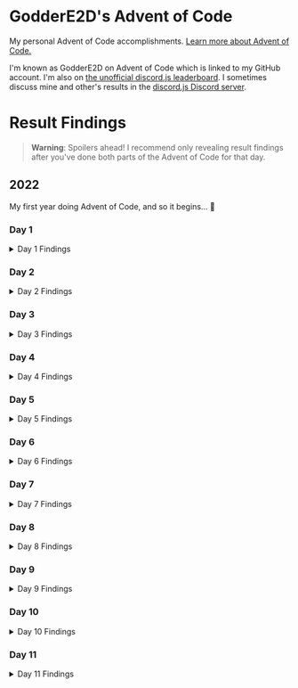 # GodderE2D's Advent of Code

My personal Advent of Code accomplishments. [Learn more about Advent of Code.](https://adventofcode.com/about)

I'm known as GodderE2D on Advent of Code which is linked to my GitHub account. I'm also on [the unofficial discord.js leaderboard](https://adventofcode.com/2022/leaderboard/private/view/419899). I sometimes discuss mine and other's results in the [discord.js Discord server](https://discord.gg/djs).

# Result Findings

> **Warning**: Spoilers ahead! I recommend only revealing result findings after you've done both parts of the Advent of Code for that day.

## 2022

My first year doing Advent of Code, and so it begins... 👀

### Day 1

<details>
<summary>Day 1 Findings</summary>

[[`🔗` Part 1 Code]](https://github.com/GodderE2D/advent-of-code/blob/main/results/2022/day-1/part-1.ts) (TypeScript)  
[[`🔗` Part 2 Code]](https://github.com/GodderE2D/advent-of-code/blob/main/results/2022/day-1/part-2.ts) (TypeScript)

A way to start off Day 1! Calorie counting. Overall, if you know how logic works in programming regardless of which programming language you're using, it should be pretty easy to solve. If you're unsure, remember that Google is your friend! I personally think that Googling problems isn't cheating as long as you're not searching for the Advent of Code solution itself.

You start off by getting a lonnngggg input string of numbers seperated by newlines. A new elf is a double newline, and you have to parse it, get the sum seperated by double newlines, and sort it. In most programming languages, this is fairly simple. I used TypeScript personally. If you're stuck on the sum part because you don't have access to `sum()` in Python and you're using a big-boy language (JavaScript, jk), then you can use `.reduce()`.

</details>

### Day 2

<details>
<summary>Day 2 Findings</summary>

[[`🔗` Part 1 Code]](https://github.com/GodderE2D/advent-of-code/blob/main/results/2022/day-2/part-1.ts) (TypeScript)  
[[`🔗` Part 2 Code]](https://github.com/GodderE2D/advent-of-code/blob/main/results/2022/day-2/part-2.ts) (TypeScript)

It's scissors, papers, and rocks, by the way. Either way, you can either do a smart way or the way I did it: a lot of if-else statements (the yanderedev method). Well, at least it works and you're not going to be looking for performance in TypeScript anyways.

You start off by getting some ABC's and XYZ's. Split them by newlines, then split them by spaces. Do a biiigggg loop and add to a total score. I honestly don't know the "smart" way, but if you're not the brightest like me then use if statements for every possible combination. It should be pretty same for Part 2, but instead you assign the round answers manually depending if you win or not.

</details>

### Day 3

<details>
<summary>Day 3 Findings</summary>

[[`🔗` Part 1 Code]](https://github.com/GodderE2D/advent-of-code/blob/main/results/2022/day-3/part-1.ts) (TypeScript)  
[[`🔗` Part 2 Code]](https://github.com/GodderE2D/advent-of-code/blob/main/results/2022/day-3/part-2.ts) (TypeScript)

Lots and lots and lots of rucksacks. In Day 3, you have to find compartments in rucksacks, and rucksacks in a group of 3. Find the duplicate values, find their priority according alphabetically (although usually uppercase letters are higher priority than lowercase letters, this is not the case in Advent of Code). Finally, get their sum like every other day we had so far. This one by far took me the longest time to figure out, but it's getting harder each day so I'm not surprised.

For both parts, let's start splitting rucksacks by newlines. Oh, and by the way I'm still using TypeScript. My comfort zone, and type-safe. For Part 1, there's two compartments inside of each rucksack. The first compartment is the first half, the second is the second half. Then, you have to compare the first compartment with the second one: find a letter that's in both compartments. I used a JavaScript [`Set`](https://developer.mozilla.org/en-US/docs/Web/JavaScript/Reference/Global_Objects/Set) to give me unique values in each compartment so I don't have to worry about this later on. Then, you can compare each letter (if you don't know how to get each letter in an array, hint `.split("")`) using `Array.filter()` and if the letter is included in the second compartment. Find the letter's index (using `.split("").indexOf()`) with the lower & uppercase alphabet in its priority order and sum them up!

The Part 2, first you have to group rucksacks in threes by their order. For me, I looped over each rucksack and checked if it's a multiple of 3 (you can use `index % 3 === 0` in JS). If it is, then we'll grab the last 3 rucksacks (including the current one) and push them into another array. Now, we have our groups. Do basically the same thing as Part 1, but now instead of checking two compartments we check with three rucksacks.

</details>

### Day 4

<details>
<summary>Day 4 Findings</summary>

[[`🔗` Part 1 Code]](https://github.com/GodderE2D/advent-of-code/blob/main/results/2022/day-4/part-1.ts) (TypeScript)  
[[`🔗` Part 2 Code]](https://github.com/GodderE2D/advent-of-code/blob/main/results/2022/day-4/part-2.ts) (TypeScript)

This one was easier than expected! Could've been good for a Sunday, but I haven't slept yet while writing this so it doesn't count as Sunday for me. In day 4, for part 1, you have to find out if all the duplicate values overlap in two ranges, and in part 2 you have to check if they overlap at all.

Yes, I done today's Advent of Code in TypeScript again. Maybe another day, well, that's what they all say. For part 1, you have to first split the input to pairs, then make a loop to split those to a single range (e.g. `1-4,5-8` to `1-4` and `5-8`). Now, you have to parse the ranges to get all the numbers of that range into an array. There's a lodash method for this, but I'm still striving for dependency-less code so I just copy and pasted a range() function from Stack Overflow (in my defense I did understand how the code works so it's fine). Check if all first values overlap with the second values, and if they do add 1 to a sum. If you're stuck, remember yesterday (day 3)? You have to use a similar `.filter()` function to compare the two, except this time you have to compare them one way and the other way too.

Part 2 was pretty simple this time, basically don't check if everything overlaps, just check if anything overlaps at all. For me, that just means deleting `=== sectionN.length`. All in around 10-15 minutes of work!

</details>

### Day 5

<details>
<summary>Day 5 Findings</summary>

[[`🔗` Part 1 Code]](https://github.com/GodderE2D/advent-of-code/blob/main/results/2022/day-5/part-1.ts) (TypeScript)  
[[`🔗` Part 2 Code]](https://github.com/GodderE2D/advent-of-code/blob/main/results/2022/day-5/part-2.ts) (TypeScript)

Wow, what a day. This took me around 2 hours to complete. I really question my programming skills sometimes. In day 5, you have to ship cargo! Rust reference?! Parse an annoying string, and move cargo from one stack to another stack. Again, I did it in TypeScript.

You have to first parse a long string first with two sections: the actual stacks information and instructions. This took me way longer than it should, and regex makes stuff 10x more simple. For part 1, you have to loop over each instruction and remove the last n elements (JS hint: `.splice()`/`.slice()`) from your old stack. Then, reverse the array and add the moving crates (JS hint: `.push()` and spread operator, or, `[...old, ...new]`, make sure `new` is reversed!) to your new stack. Part 2 so far was the most relatively simplest to their preceding part. You basically don't reverse the moving crates when adding it to the new stack. In JS, that's as simple as removing wherever your `.reverse()` is.

</details>

### Day 6

<details>
<summary>Day 6 Findings</summary>

[[`🔗` Part 1 Code]](https://github.com/GodderE2D/advent-of-code/blob/main/results/2022/day-6/part-1.ts) (TypeScript)  
[[`🔗` Part 2 Code]](https://github.com/GodderE2D/advent-of-code/blob/main/results/2022/day-6/part-2.ts) (TypeScript)

And we got in a loop of easy-hard-easy again. I highly recommend looking at the examples in the directions, as that helped me a ton. I'm not really a good reader. In the magical technology age of day 6, you have to find markers and find how many letters it is after your marker. I don't know, pre-defined marker and the solution is also called your marker. Today only took me around 15 minutes, and it's the sixth day I'm using TypeScript!

Let's start off by turning our input string to an array of each letter. Set a variable of how many characters are processed, and it's time to loop through each letter! I used a [for...of loop](https://developer.mozilla.org/en-US/docs/Web/JavaScript/Reference/Statements/for...of) and looped through [`Array.entries()`](https://developer.mozilla.org/en-US/docs/Web/JavaScript/Reference/Global_Objects/Array/entries) to get both the letter's index and the letter. Increment the characters processed each time, and check if the index is less than the pre-defined marker (part 1: 4; part 2: 14), and if it is we can go to the next iteration of the loop ([`continue`](https://developer.mozilla.org/en-US/docs/Web/JavaScript/Reference/Statements/continue)). In my method, I used an array and pushed the last n letters one-by-one using a loop and [`Array.push()`](https://developer.mozilla.org/en-US/docs/Web/JavaScript/Reference/Global_Objects/Array/push). This probably isn't the most efficient way, but it will do. Create a new [`Set`](https://developer.mozilla.org/en-US/docs/Web/JavaScript/Reference/Global_Objects/Set), and check if the Set's size is equals to your pre-defined marker. If it is, you can break out of the loop and log your characters processed **minus 1** (since we incremented the characters processed at the start of each loop).

</details>

### Day 7

<details>
<summary>Day 7 Findings</summary>

[[`🔗` Part 1 Code]](https://github.com/GodderE2D/advent-of-code/blob/main/results/2022/day-7/part-1.ts) (TypeScript)  
[[`🔗` Part 2 Code]](https://github.com/GodderE2D/advent-of-code/blob/main/results/2022/day-7/part-2.ts) (TypeScript)

> **Note**: Today's code was heavily inspired from [JBPM135's code](https://github.com/JPBM135/advent-of-coding-2022/blob/main/day-07/index.ts). Code has [been legally used](https://docs.github.com/en/site-policy/github-terms/github-terms-of-service#5-license-grant-to-other-users).

Well, today was not the most fun. I spent a lot of time thinking about this, and at the end of the day (literally) I ended up taking heavy inspiration from another internet earthling. Thanks, JBPM, if you somehow discover this. I found their solution the most effective for me as it was in TypeScript, easy to understand, and is basically my original logic but bug-free. I cleaned up some things here and there, but mostly it was the same.

Ok, here we go. Create a JavaScript [Map](https://developer.mozilla.org/en-US/docs/Web/JavaScript/Reference/Global_Objects/Map) or whatever equivalent your language offers, then create a current directory path array. Got it? Now split the input to each line, and first check if it's a `$ cd` command. If it is, remove the end item of the path array if it's a `..` argument, otherwise add the directory name argument to the end of your path array. If it's **the output** of the `$ ls` command (not the `$ ls` command itself!) then do a number-incrementing loop and create a file path string that looks something like this: `/${currentDir.slice(0, count).join("/")}` in a string concatenation. Get the file size, and this is important, **if you get the file path variable from your map and it's undefined, don't add anything**, just [`continue`](https://developer.mozilla.org/en-US/docs/Web/JavaScript/Reference/Statements/continue) and move on. If there is a size, set the file size from the current line to your map, with the file path being the key. You still with me? For part 1, you have to make a total sum variable, and in JS, an array of the map entries (`[...map.entries()]`). Loop over it, add the size to the total unless the size is over 100,000. For part 2, keep the map entries array (see part 1) and the size needed is `30_000_000-(70_000_000-usedSize)` where used size is the size of your root folder (`map.get("/")`). Filter the map entries array by if the size is larger than or equals to the size needed (the formula earlier). Sort from smallest to largest, get the first value, and you're done. Phew!

</details>

### Day 8

<details>
<summary>Day 8 Findings</summary>

[[`🔗` Part 1 Code]](https://github.com/GodderE2D/advent-of-code/blob/main/results/2022/day-8/part-1.ts) (TypeScript)  
[[`🔗` Part 2 Code]](https://github.com/GodderE2D/advent-of-code/blob/main/results/2022/day-8/part-2.ts) (TypeScript)

> **Note**: Today's code was inspired from [tymscar's code](https://github.com/tymscar/Advent-Of-Code/blob/master/2022/typescript/day08/part1.ts). Code have [been legally used](https://docs.github.com/en/site-policy/github-terms/github-terms-of-service#5-license-grant-to-other-users).

I thought today was going to be a bit easy, but I guess not. I ended up having to find inspiration (mostly the logic behind it) from a smarter person. Thanks, random Reddit earthling tymscar! In day 8, you have to find the perfect place to build a tree house (or is it treehouse?) one way or another. The first part is by visibility from the outside (kind of to make it secret), and the second part is by visibility from the inside (kind of to make the best view for you).

And let's explain my below-average code again. First off, we're actually going to use some functions today. But before that for part 1, we're going to parse trees into an array (y or rows) of array (x or columns) and convert each string to numbers. Something like this:

```ts
// Input:
1221
3443
5665
7887
// Parsed output:
[
  [1, 2, 2, 1],
  [3, 4, 4, 3],
  [5, 6, 6, 5],
  [7, 8, 8, 7],
]
```

Now, create a function to check if a tree is visible, which is going to take in `x: number, y: number` with the numbers being the respective coordinate (pro-tip: it's best to use 0-index values!). We can do this by getting the left, right, up, and down values.

`1` **`2`** `2` `1`  
**`3`** _**`4`**_ **`4`** **`3`**  
`5` **`6`** `6` `5`  
`7` **`8`** `8` `7`

If we're using the _**`4`**_ at 1-index `(1, 1)` coordinates, the other bolded values should be selected in their respective direction (left, right, top, bottom). You can use JavaScript [`.slice()`](https://developer.mozilla.org/en-US/docs/Web/JavaScript/Reference/Global_Objects/Array/slice) to help you. Be careful about mixing 0-index and 1-index coordinates! After you got all of your values, get the tallest tree in each direction by using [`Math.max()`](https://developer.mozilla.org/en-US/docs/Web/JavaScript/Reference/Global_Objects/Math/max) in JS. Then, get the smallest tree in the array we just got using `Math.max()`, which we can use [`Math.min()`](https://developer.mozilla.org/en-US/docs/Web/JavaScript/Reference/Global_Objects/Math/min) for (hint: spread operators!) For this function, we'll return `1` if the current tree in the loop is larger than the shortest of the tall trees in each direction (obtained by `Math.min()`), otherwise `0`.

Great. Now, we'll actually get the visibility of each tree. We can [`.map()`](https://developer.mozilla.org/en-US/docs/Web/JavaScript/Reference/Global_Objects/Array/map) the trees array of array, then `.map()` it again for the result of our function we created. To get the total amount of trees, `.map()` the tree visibility we just checked and [`.reduce()`](https://developer.mozilla.org/en-US/docs/Web/JavaScript/Reference/Global_Objects/Array/reduce) it so it adds the previous value (so we can get the total value). And we're done for part 1!

For part 2, we have to modify our function a little bit. In our tree visibility function (which is going to repurpose to a function to get the scenic score of a tree), we're gonna suffix [`.reverse()`](https://developer.mozilla.org/en-US/docs/Web/JavaScript/Reference/Global_Objects/Array/reverse) to the end of our left and top variables **(not right and bottom!)**. Then, for each direction we're going to run the (soon-created) score of direction function, and return the 4 values times each other for our scenic score function. What's the score of direction function? Well, let's create one! It's going to take in `treesInDirection: number[], currentTree: number` with the numbers being the height. Check if that highest value in the trees in that direction is less than our current tree, if it is we can return the length of trees in our direction. If not, we'll return the index ([`.findIndex()`](https://developer.mozilla.org/en-US/docs/Web/JavaScript/Reference/Global_Objects/Array/findIndex)) of the tree that's greater than or equals to our current tree and plus 1 outside the `.findIndex(). Outside all of our functions, we'll get the scenic score of each tree by `.map()`ing it and `.map()`ing it again with the tree scenic score function. Finally, we can get the highest scenic score by finding the highest value in that array that's returned from the function we just ran (`Math.max()`).

Remember when I said it was kind of easy when I thought about it? So about that ... nevermind.

</details>

### Day 9

<details>
<summary>Day 9 Findings</summary>

[[`🔗` Part 1 Code]](https://github.com/GodderE2D/advent-of-code/blob/main/results/2022/day-9/part-1.ts) (TypeScript)  
[[`🔗` Part 2 Code]](https://github.com/GodderE2D/advent-of-code/blob/main/results/2022/day-9/part-2.ts) (TypeScript)

> **Note**: Today's part 2 code was heavily inspired from [LucasDower's code](https://github.com/LucasDower/AOC-2022/blob/main/day-09/part-2/solution.ts). Code has been modified and has [been legally used](https://docs.github.com/en/site-policy/github-terms/github-terms-of-service#5-license-grant-to-other-users).

Should've just used absolute values. Sigh.

</details>

### Day 10

<details>
<summary>Day 10 Findings</summary>

[[`🔗` Part 1 Code]](https://github.com/GodderE2D/advent-of-code/blob/main/results/2022/day-10/part-1.ts) (TypeScript)  
[[`🔗` Part 2 Code]](https://github.com/GodderE2D/advent-of-code/blob/main/results/2022/day-10/part-2.ts) (TypeScript)

> **Note**: Today's part 2 code was heavily inspired from [neon-inkblast's code](https://github.com/neon-inkblast/advent-of-code-2022-TS/blob/main/src/2022/day/10/part_2.ts). Code has been modified and has [been legally used](https://docs.github.com/en/site-policy/github-terms/github-terms-of-service#5-license-grant-to-other-users).

Too lazy. Maybe TODO, maybe not.

</details>

### Day 11

<details>
<summary>Day 11 Findings</summary>

[[`🔗` Part 1 Code]](https://github.com/GodderE2D/advent-of-code/blob/main/results/2022/day-11/part-1.ts) (TypeScript)  
[[`🔗` Part 2 Code]](https://github.com/GodderE2D/advent-of-code/blob/main/results/2022/day-11/part-2.ts) (TypeScript)

Wow, today involved a lot of maths. Not my favourite, I had to read some hints but I got through it at the end. Better than some previous days. In the epic day 11 and continuing on the bridge journey, you have to figure out which two monkeys assessed your items the most, and multiply them together. When assessing, you perform an arithmetic operation and divide them by 3 for part 1 (see part 2 explanation below).

First, let's create an array of monkeys. Here comes the inevitable, parsing. No one likes it, it's pretty tedious. How I did it was split the input by double newlines, then split each line. Get the items by getting the part after `: ` on the second line. Get the operation by getting the part after `old ` and getting the part after the space on the third line, and also before the space and checking if it's "old", otherwise the number after the space is the value. Get the test by getting the number after `by ` on the fourth line, and get the number after `monkey ` on the below two lines. Also, for our code, let's set items inspected to `0`. Be sure to convert strings to numbers and push the values (as an object) into the array!

Now, we can loop through 20 rounds (for part 1). In that loop, we'll loop through each monkey, and in that loop we'll loop through each item after [`continue`](https://developer.mozilla.org/en-US/docs/Web/JavaScript/Reference/Statements/continue)ing if there are no items, and also setting a numbers of items to remove variable to `0`. In the items loop, increment the `monkey.itemsInspected` by 1. Then, we can perform the operation: if it's `+`, check if the value after `=` is `old`, if it is add the item by itself, otherwise add the items to the value (that's not `old`). Do the same if it's `*` but instead of adding, multiply. Now, we can set the item to the operation result, divided by 3 (only for part 1), rounded down. We can perform the test now, if: the item's mod the monkey's test divisor equals 0 (in JS: `item % monkey.test === 0`), if it is add the item to the end of the array where we're supposed to add if it's divisible. If it's not divisible (the if statement is false), add the item to the end of the not-divisible array. Either way, increment the number of items to remove variable by 1. Outside of that items loop, [`.splice()`](https://developer.mozilla.org/en-US/docs/Web/JavaScript/Reference/Global_Objects/Array/splice) it starting from index 0, and removing the number of items to remove variable. Outside of any loop, get the product (your result) of the two highest numbers by getting the items inspected for each monkey, sorting it from largest to smallest, and multiplying the first two numbers together.

For part 2, it's pretty similar but instead of looping through 20 rounds we're looping through 10,000 rounds and you have to remove the divided by 3 and round down part. If you do that, you'll find that that JS will give you a huge number, that's because it's too big for JS or for most languages to handle. We have to do a trick here in the `/ 3` part, by instead setting the item to the item mod every monkey's test divisor multiplied by each other. In JS, it'll look something like this: `item % monkeys.reduce((total, monkey) => total * monkey.test), 1` where `m.test` is the monkey's test divisor. If everything goes well, you should get your correct result!

</details>
